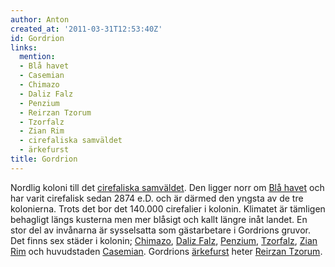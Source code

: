 ```yaml
---
author: Anton
created_at: '2011-03-31T12:53:40Z'
id: Gordrion
links:
  mention:
  - Blå havet
  - Casemian
  - Chimazo
  - Daliz Falz
  - Penzium
  - Reirzan Tzorum
  - Tzorfalz
  - Zian Rim
  - cirefaliska samväldet
  - ärkefurst
title: Gordrion
---
```


Nordlig koloni till det [cirefaliska samväldet]. Den ligger norr om [Blå havet] och har varit
cirefalisk sedan 2874 e.D. och är därmed den yngsta av de tre kolonierna. Trots det bor det 140.000
cirefalier i kolonin. Klimatet är tämligen behagligt längs kusterna men mer blåsigt och kallt längre
inåt landet. En stor del av invånarna är sysselsatta som gästarbetare i Gordrions gruvor. Det finns
sex städer i kolonin; [Chimazo], [Daliz Falz], [Penzium], [Tzorfalz], [Zian Rim] och huvudstaden
[Casemian]. Gordrions [ärkefurst] heter [Reirzan Tzorum].

  [cirefaliska samväldet]: cirefaliska_samväldet
  [Blå havet]: Blå_havet
  [Chimazo]: Chimazo
  [Daliz Falz]: Daliz_Falz
  [Penzium]: Penzium
  [Tzorfalz]: Tzorfalz
  [Zian Rim]: Zian_Rim
  [Casemian]: Casemian
  [ärkefurst]: ärkefurst
  [Reirzan Tzorum]: Reirzan_Tzorum
